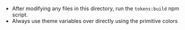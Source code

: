 - After modifying any files in this directory, run the `tokens:build` npm script.
- Always use theme variables over directly using the primitive colors

